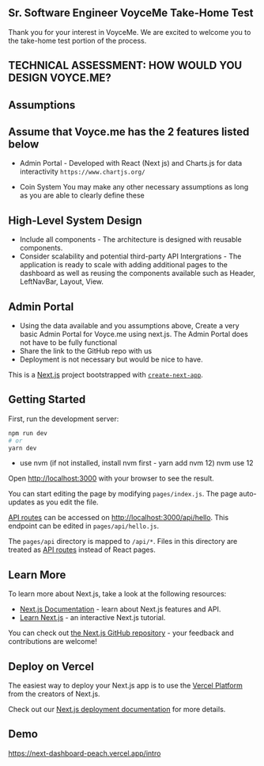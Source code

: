 ## Sr. Software Engineer VoyceMe Take-Home Test

Thank you for your interest in VoyceMe. We are excited to welcome you to the take-home test portion of the process.

## TECHNICAL ASSESSMENT: HOW WOULD YOU DESIGN VOYCE.ME?

## Assumptions

## Assume that Voyce.me has the 2 features listed below

- Admin Portal - Developed with React (Next js) and Charts.js for data interactivity
  `https://www.chartjs.org/`

- Coin System
  You may make any other necessary assumptions as long as you are able to clearly define these

## High-Level System Design

- Include all components - The architecture is designed with reusable components.
- Consider scalability and potential third-party API Intergrations - The application is ready to scale with adding additional pages to the dashboard as well as reusing the
  components available such as Header, LeftNavBar, Layout, View.

## Admin Portal

- Using the data available and you assumptions above, Create a very basic Admin Portal for Voyce.me using next.js. The Admin Portal does not have to be fully functional
- Share the link to the GitHub repo with us
- Deployment is not necessary but would be nice to have.

This is a [Next.js](https://nextjs.org/) project bootstrapped with [`create-next-app`](https://github.com/vercel/next.js/tree/canary/packages/create-next-app).

## Getting Started

First, run the development server:

```bash
npm run dev
# or
yarn dev
```

- use nvm (if not installed, install nvm first - yarn add nvm 12)
  nvm use 12

Open [http://localhost:3000](http://localhost:3000) with your browser to see the result.

You can start editing the page by modifying `pages/index.js`. The page auto-updates as you edit the file.

[API routes](https://nextjs.org/docs/api-routes/introduction) can be accessed on [http://localhost:3000/api/hello](http://localhost:3000/api/hello). This endpoint can be edited in `pages/api/hello.js`.

The `pages/api` directory is mapped to `/api/*`. Files in this directory are treated as [API routes](https://nextjs.org/docs/api-routes/introduction) instead of React pages.

## Learn More

To learn more about Next.js, take a look at the following resources:

- [Next.js Documentation](https://nextjs.org/docs) - learn about Next.js features and API.
- [Learn Next.js](https://nextjs.org/learn) - an interactive Next.js tutorial.

You can check out [the Next.js GitHub repository](https://github.com/vercel/next.js/) - your feedback and contributions are welcome!

## Deploy on Vercel

The easiest way to deploy your Next.js app is to use the [Vercel Platform](https://vercel.com/new?utm_medium=default-template&filter=next.js&utm_source=create-next-app&utm_campaign=create-next-app-readme) from the creators of Next.js.

Check out our [Next.js deployment documentation](https://nextjs.org/docs/deployment) for more details.

## Demo
https://next-dashboard-peach.vercel.app/intro